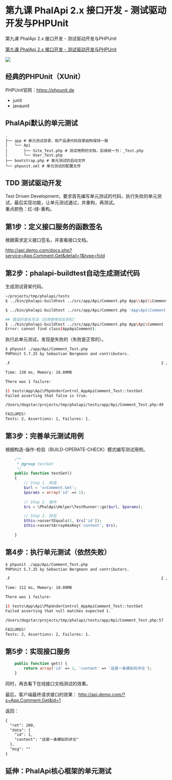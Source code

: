 # 第九课 PhalApi 2.x 接口开发 - 测试驱动开发与PHPUnit

 第九课 PhalApi 2.x 接口开发 - 测试驱动开发与PHPUnit

[第九课 PhalApi 2.x 接口开发 - 测试驱动开发与PHPUnit](https://www.bilibili.com/video/av89209952/)

[![](http://cdn7.okayapi.com/yesyesapi_20200217122006_5369b650f9f453f33be4a3f42aa8cf27.png)](https://www.bilibili.com/video/av89209952/)


## 经典的PHPUnit（XUnit）
PHPUnit官网：https://phpunit.de
 - junit
 - javaunit

## PhalApi默认的单元测试
```
.
├── app # 单元测试目录，和产品源代码目录结构保持一致
│   └── Api
│       ├── Site_Test.php # 测试用例的文档，后续统一为：_Test.php
│       └── User_Test.php
├── bootstrap.php # 单元测试的启动文件
└── phpunit.xml # 单元测试的配置文件
```

## TDD 测试驱动开发
Test Driven Development，要求首先编写单元测试的代码，执行失败的单元测试，最后实现功能，让单元测试通过，并重构，再测试。  
重点颜色：红-绿-重构。

## 第1步：定义接口服务的函数签名
根据需求定义接口签名，并查看接口文档。

http://api.demo.com/docs.php?service=App.Comment.Get&detail=1&type=fold

## 第2步：phalapi-buildtest自动生成测试代码
生成测试骨架代码。

```bash
~/projects/tmp/phalapi/tests
$ ../bin/phalapi-buildtest ../src/app/Api/Comment.php App\\Api\\Comment

$ ../bin/phalapi-buildtest ../src/app/Api/Comment.php 'App\Api\Comment'

## 错误的类名写法（应用使用双反斜杠）
$ ../bin/phalapi-buildtest ../src/app/Api/Comment.php App\Api\Comment 
Error: cannot find class(AppApiComment). 
```

执行此单元测试，发现是失败的（失败是正常的）。
```bash
$ phpunit ./app/Api/Comment_Test.php
PHPUnit 5.7.25 by Sebastian Bergmann and contributors.

.F                                                                  2 / 2 (100%)

Time: 130 ms, Memory: 10.00MB

There was 1 failure:

1) tests\App\Api\PhpUnderControl_AppApiComment_Test::testGet
Failed asserting that false is true.

/Users/dogstar/projects/tmp/phalapi/tests/app/Api/Comment_Test.php:49

FAILURES!
Tests: 2, Assertions: 1, Failures: 1.
```

## 第3步：完善单元测试用例
根据构造-操作-检验（BUILD-OPERATE-CHECK）模式编写测试用例。

```php
    /**
     * @group testGet
     */
    public function testGet()
    {
        // Step 1. 构造
        $url = 's=Comment.Get';
        $params = array('id' => 1);
    
        // Step 2. 操作
        $rs = \PhalApi\Helper\TestRunner::go($url, $params);

        // Step 3. 检验
        $this->assertEquals(1, $rs['id']);
        $this->assertArrayHasKey('content', $rs);
        
    }  
```

## 第4步：执行单元测试（依然失败）
```bash
$ phpunit ./app/Api/Comment_Test.php
PHPUnit 5.7.25 by Sebastian Bergmann and contributors.

.F                                                                  2 / 2 (100%)

Time: 112 ms, Memory: 10.00MB

There was 1 failure:

1) tests\App\Api\PhpUnderControl_AppApiComment_Test::testGet
Failed asserting that null matches expected 1.

/Users/dogstar/projects/tmp/phalapi/tests/app/Api/Comment_Test.php:57

FAILURES!
Tests: 2, Assertions: 2, Failures: 1.

```

## 第5步：实现接口服务
```php
    public function get() {
        return array('id' => 1, 'content' => '这是一条模拟的评论');
    }
```

同时，再去看下在线接口文档测试的效果。

最后，客户端最终请求接口的效果：
http://api.demo.com/?s=App.Comment.Get&id=1  

返回：  
```html
{
  "ret": 200,
  "data": {
    "id": 1,
    "content": "这是一条模拟的评论"
  },
  "msg": ""
}
```

## 延伸：PhalApi核心框架的单元测试

